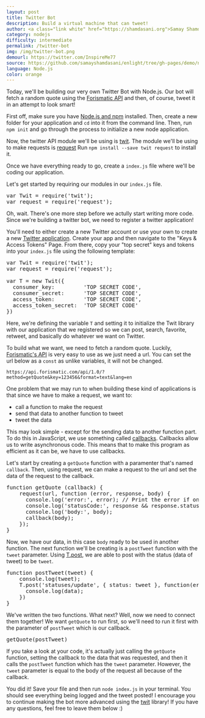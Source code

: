 ```yaml
---
layout: post
title: Twitter Bot
description: Build a virtual machine that can tweet!
author: <a class="link white" href="https://shamdasani.org">Samay Shamdasani</a>
category: nodejs
difficulty: intermediate
permalink: /twitter-bot
img: /img/twitter-bot.png
demourl: https://twitter.com/InspireMe77
source: https://github.com/samayshamdasani/enlight/tree/gh-pages/demo/node-js/bot
language: Node.js
color: orange
---
```


Today, we'll be building our very own Twitter Bot with Node.js. Our bot will fetch a random quote using the [Forismatic API](https://forismatic.com/en/api/) and then, of course, tweet it in an attempt to look smart!

First off, make sure you have [Node.js and npm](https://nodejs.org/en/) installed. Then, create a new folder for your application and ```cd``` into it from the command line. Then, run ```npm init``` and go through the process to initialize a new node application. 

Now, the twitter API module we'll be using is [twit](https://github.com/ttezel/twit). The module we'll be using to make requests is [request](https://github.com/request/request) 
Run ```npm install --save twit request``` to install it. 

Once we have everything ready to go, create a ```index.js``` file where we'll be coding our application. 

Let's get started by requiring our modules in our ```index.js``` file. 

<pre class="prettyprint linenums">
var Twit = require('twit');
var request = require('request');
</pre>

Oh, wait. There's one more step before we actully start writing more code. Since we're building a twitter bot, we need to register a twitter application!

You'll need to either create a new Twitter account or use your own to create a new [Twitter application](https://apps.twitter.com). Create your app and then navigate to the "Keys & Access Tokens" Page. From there, copy your "top secret" keys and tokens into your ```index.js``` file using the following template:

<pre class="prettyprint linenums">
var Twit = require('twit');
var request = require('request');

var T = new Twit({
  consumer_key:         'TOP SECRET CODE',
  consumer_secret:      'TOP SECRET CODE',
  access_token:         'TOP SECRET CODE',
  access_token_secret:  'TOP SECRET CODE'
})
</pre>

Here, we're defining the variable ```T``` and setting it to initialize the Twit library with our application that we registered so we can post, search, favorite, retweet, and basically do whatever we want on Twitter. 

To build what we want, we need to fetch a random quote. Luckily, [Forismatic's API](https://forismatic.com/en/api/) is very easy to use as we just need a url. You can set the url below as a ```const``` as unlike variables, it will not be changed. 

```https://api.forismatic.com/api/1.0/?method=getQuote&key=123456&format=text&lang=en```

One problem that we may run to when building these kind of applications is that since we have to make a request, we want to:
- call a function to make the request
- send that data to another function to tweet
- tweet the data

This may look simple - except for the sending data to another function part. To do this in JavaScript, we use something called [callbacks](http://callbackhell.com/). Callbacks allow us to write asynchronous code. This means that to make this program as efficient as it can be, we have to use callbacks. 

Let's start by creating a ```getQuote``` function with a paramenter that's named ```callback```. Then, using request, we can make a request to the url and set the data of the request to the callback. 

<pre class="prettyprint linenums">
function getQuote (callback) {
	request(url, function (error, response, body) {
	  console.log('error:', error); // Print the error if one occurred
	  console.log('statusCode:', response && response.statusCode); // Print the response status code if a response was received
	  console.log('body:', body);
	  callback(body); 
	});
}
</pre>

Now, we have our data, in this case ```body``` ready to be used in another function. The next function we'll be creating is a ```postTweet``` function with the ```tweet``` parameter. Using [T.post](https://github.com/ttezel/twit#usage), we are able to post with the status (data of tweet) to be ```tweet```.

<pre class="prettyprint linenums">
function postTweet(tweet) {
	console.log(tweet);
	T.post('statuses/update', { status: tweet }, function(err, data, response) {
	  console.log(data);
	})
}
</pre>

We've written the two functions. What next? Well, now we need to connect them together! We want ```getQuote``` to run first, so we'll need to run it first with the parameter of ```postTweet``` which is our callback. 

<pre class="prettyprint linenums">
getQuote(postTweet)
</pre>

If you take a look at your code, it's actually just calling the ```getQuote``` function, setting the callback to the data that was requested, and then it calls the ```postTweet``` function which has the ```tweet``` parameter. However, the ```tweet``` parameter is equal to the body of the request all because of the callback. 

You did it! Save your file and then run ```node index.js``` in your terminal. You should see everything being logged and the tweet posted! I encourage you to continue making the bot more advanced using the [twit](https://github.com/ttezel/twit) library! If you have any questions, feel free to leave them below :)




